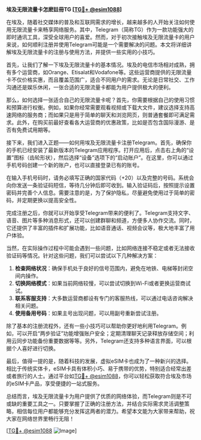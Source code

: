 **埃及无限流量卡怎麽註冊TG [[TG💪+ @esim1088](https://t.me/s/esim1088)]**

在埃及，随着社交媒体的普及和互联网需求的增长，越来越多的人开始关注如何使用无限流量卡来畅享网络服务。其中，Telegram（简称TG）作为一款功能强大的即时通讯工具，深受全球用户的喜爱。然而，对于初次接触埃及无限流量卡的用户来说，如何顺利注册并使用Telegram可能是一个需要解决的问题。本文将详细讲解埃及无限流量卡的注册与使用方法，并提供一些实用的小技巧。

首先，让我们了解一下埃及无限流量卡的基本情况。埃及的电信市场相对成熟，拥有多个运营商，如Orange、Etisalat和Vodafone等。这些运营商提供的无限流量卡不仅价格实惠，而且覆盖范围广，适合不同用户的需求。无论是日常社交、工作沟通还是娱乐休闲，一张合适的无限流量卡都能为用户提供极大的便利。

那么，如何选择一张适合自己的无限流量卡呢？首先，你需要根据自己的使用习惯和预算进行权衡。例如，如果你经常需要观看视频或下载大文件，建议选择支持高速网络的服务商；而如果只是用于简单的聊天和浏览网页，则普通套餐即可满足需求。此外，在购买前最好查看各大运营商的优惠政策，比如是否包含国际漫游、是否有免费试用期等。

接下来，我们进入正题——如何用埃及无限流量卡注册Telegram。首先，确保你的手机已经安装了最新版本的Telegram应用程序。打开应用后，点击右上角的“设置”图标（齿轮形状），然后选择“设备”选项下的“启动账户”。在这里，你可以通过手机号码创建一个新的账户，也可以直接登录已有的账号。

在输入手机号码时，请务必填写正确的国家代码（+20）以及完整的号码。系统会向你发送一条验证码短信，等待几分钟后即可收到。输入验证码后，按照提示设置密码并完善个人信息。需要注意的是，为了保护隐私，尽量避免使用过于简单的密码，并定期更换以提高安全性。

完成注册之后，你就可以开始享受Telegram带来的便利了。Telegram支持文字、语音、图片等多种消息形式，还可以创建群聊和频道，方便多人协作交流。同时，它还提供了丰富的插件和扩展功能，比如语音通话、视频会议等，极大地丰富了用户体验。

当然，在实际操作过程中可能会遇到一些问题，比如网络连接不稳定或者无法接收验证码等情况。针对这些问题，我们可以尝试以下几种解决方案：

1. **检查网络状况**：确保手机处于良好的信号范围内，避免在地铁、电梯等封闭空间内操作。
2. **切换网络模式**：如果当前网络较慢，可以尝试切换到Wi-Fi或者更换运营商试试。
3. **联系客服支持**：大多数运营商都设有专门的客服热线，可以通过电话咨询解决相关问题。
4. **使用备用号码**：如果主号出现问题，可以用副号重新尝试注册。

除了基本的注册流程外，还有一些小技巧可以帮助你更好地利用Telegram。例如，可以开启“两步验证”功能增强账户安全；定期清理聊天记录释放存储空间；利用云同步功能备份重要数据等等。另外，Telegram还支持多种语言界面，可以根据个人喜好进行切换。

最后，值得一提的是，随着科技的发展，虚拟eSIM卡也成为了一种新兴的选择。相比于传统实体卡，eSIM卡具有体积小巧、易于携带的优势，特别适合经常出差或者旅行的人士。通过平台如[TG💪+ @esim1088](https://t.me/s/esim1088)，你可以轻松获取符合埃及市场的eSIM卡产品，享受便捷的一站式服务。

总结而言，埃及无限流量卡为用户提供了优质的网络体验，而Telegram则是不可或缺的重要工具之一。只要掌握了正确的注册方法，并结合实际需求灵活调整策略，相信每位用户都能够充分发挥这两者的潜力。希望本文能为大家带来帮助，祝大家在网络世界里畅行无阻！

[[TG💪+ @esim1088](https://t.me/s/esim1088) ![Image](https://i.postimg.cc/4NQfJmqS/Snipaste-2025-05-13-00-14-12.png)]